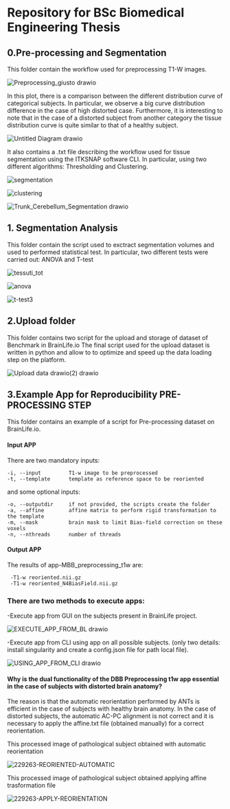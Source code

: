 # Repository for BSc Biomedical Engineering Thesis

## 0.Pre-processing and Segmentation

This folder contain the workflow used for preprocessing T1-W images. 

![Preprocessing_giusto drawio](https://user-images.githubusercontent.com/78934727/142078775-1a50e3ad-7be1-4b12-bf15-ff93dcb0eb70.png)

In this plot, there is a comparison between the different distribution curve of categorical subjects.
In particular, we observe a big curve distribution difference in the case of high distorted case.
Furthermore, it is interesting to note that in the case of a distorted subject from another 
category the tissue distribution curve is quite similar to that of a healthy subject.

![Untitled Diagram drawio](https://user-images.githubusercontent.com/78934727/143457592-504aa93f-05f3-4dc1-af7f-a5ff125a93f3.png)

It also contains a .txt file describing the workflow used for tissue segmentation using 
the ITKSNAP software CLI. In particular, using two different algorithms: Thresholding and Clustering.

![segmentation](https://user-images.githubusercontent.com/78934727/142191006-f16cdb4e-0eef-48f1-bf62-bd1b57f991d8.png)

![clustering](https://user-images.githubusercontent.com/78934727/142191087-ec51bbe9-c201-4bfa-8368-c3516a9d5caf.png)

![Trunk_Cerebellum_Segmentation drawio](https://user-images.githubusercontent.com/78934727/143455141-9688d757-23a8-4869-8b80-dd9e8859d3d7.png)



## 1. Segmentation Analysis

This folder contain the script used to exctract segmentation volumes and used to performed
statistical test. In particular, two different tests were carried out: ANOVA and T-test

![tessuti_tot](https://user-images.githubusercontent.com/78934727/142190412-eb69ded9-c777-4706-bef1-8641929ab1ad.png)

![anova](https://user-images.githubusercontent.com/78934727/142190454-bb1e51af-122e-4f52-becd-5bf3ecc33be4.png)

![t-test3](https://user-images.githubusercontent.com/78934727/142190837-4ced7b17-e33d-4809-afe5-000659137fd3.png)


## 2.Upload folder

This folder contains two script for the upload and storage of dataset of Benchmark in BrainLife.io
The final script used for the upload dataset is written in python and allow to to optimize and 
speed up the data loading step on the platform.

![Upload data drawio(2) drawio](https://user-images.githubusercontent.com/78934727/143455235-5185e523-b6cb-477b-bfeb-1cbd8d8b771a.png)


## 3.Example App for Reproducibility PRE-PROCESSING STEP

This folder contains an example of a script for Pre-processing dataset on BrainLife.io.

#### Input APP

There are two mandatory inputs:
    
	-i, --input         T1-w image to be preprocessed    
	-t, --template      template as reference space to be reoriented
   
and some optional inputs:

	-o, --outputdir     if not provided, the scripts create the folder 
	-a, --affine        affine matrix to perform rigid transformation to the template
	-m, --mask          brain mask to limit Bias-field correction on these voxels     
	-n, --nthreads      number of threads

#### Output APP

The results of app-MBB_preprocessing_t1w are:
     
     -T1-w reoriented.nii.gz
     -T1-w reoriented_N4BiasField.nii.gz

### There are two methods to execute apps:

-Execute app from GUI on the subjects present in BrainLife project.

![EXECUTE_APP_FROM_BL drawio](https://user-images.githubusercontent.com/78934727/143466171-5d521a14-38ac-436b-9bb8-caffe7fbd667.png)

-Execute app from CLI using app on all possible subjects.
 (only two details: install singularity and create a config.json file for path local file).
 
 ![USING_APP_FROM_CLI drawio](https://user-images.githubusercontent.com/78934727/143466188-8366266b-8ba6-4c31-85e0-ff6b0940689c.png)
 
 #### Why is the dual functionality of the DBB Preprocessing t1w app essential in the case of subjects with distorted brain anatomy?
 
 The reason is that the automatic reorientation performed by ANTs is efficient in the 
 case of subjects with healthy brain anatomy. In the case of distorted subjects, 
 the automatic AC-PC alignment is not correct and it is necessary to apply the 
 affine.txt file (obtained manually) for a correct reorientation.
 
 This processed image of pathological subject obtained with automatic reorientation
 
![229263-REORIENTED-AUTOMATIC](https://user-images.githubusercontent.com/78934727/143769009-f1051292-2728-4643-931b-7937b7f46bd1.png)

This processed image of pathological subject obtained applying affine trasformation file

![229263-APPLY-REORIENTATION](https://user-images.githubusercontent.com/78934727/143769022-fc849480-cc84-4b2b-9014-201ee8cb76dd.png)




